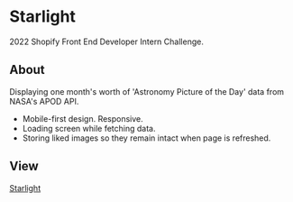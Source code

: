 # Starlight

2022 Shopify Front End Developer Intern Challenge.

## About

Displaying one month's worth of 'Astronomy Picture of the Day' data from NASA's APOD API.
- Mobile-first design. Responsive.
- Loading screen while fetching data.
- Storing liked images so they remain intact when page is refreshed.

## View
 [Starlight](https://jaysonacosta.github.io/Starlight/)
